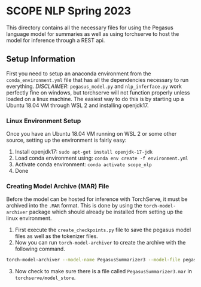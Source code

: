 # SCOPE NLP Spring 2023

This directory contains all the necessary files for using the Pegasus language model for summaries as well as using torchserve to host the model for inference through a REST api.

## Setup Information

First you need to setup an anaconda environment from the `conda_environment.yml` file that has all the dependencies necessary to run everything. *DISCLAIMER*: `pegasus_model.py` and `nlp_inferface.py` work perfectly fine on windows, but torchserve will not function properly unless loaded on a linux machine. The easiest way to do this is by starting up a Ubuntu 18.04 VM through WSL 2 and installing openjdk17.

### Linux Environment Setup

Once you have an Ubuntu 18.04 VM running on WSL 2 or some other source, setting up the environment is fairly easy:

1. Install openjdk17: `sudo apt-get install openjdk-17-jdk`
2. Load conda environment using: `conda env create -f environment.yml`
3. Activate conda environment: `conda activate scope_nlp`
4. Done

### Creating Model Archive (MAR) File

Before the model can be hosted for inference with TorchServe, it must be archived into the `.MAR` format. This is done by using the `torch-model-archiver` package which should already be installed from setting up the linux environment.

1. First execute the `create_checkpoints.py` file to save the pegasus model files as well as the tokenizer files.
2. Now you can run `torch-model-archiver` to create the archive with the following command.

``` bash
torch-model-archiver --model-name PegasusSummarizer3 --model-file pegasus_model.py --handler PegasusHandler.py --serialized-file model-checkpoint/pytorch_model.bin --extra-files tokenizer-checkpoint/spiece.model,tokenizer-checkpoint/tokenizer_config.json,tokenizer-checkpoint/special_tokens_map.json,model-checkpoint/config.json --export-path torchserve/model_store --version 3.0
```

3. Now check to make sure there is a file called `PegasusSummarizer3.mar` in `torchserve/model_store`.